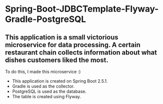 # Spring-Boot-JDBCTemplate-Flyway-Gradle-PostgreSQL
## This application is a small victorious microservice for data processing. A certain restaurant chain collects information about what dishes customers liked the most.
To do this, I made this microservice :)
+ This application is created on Spring Boot 2.5.1.
+ Gradle is used as the collector.
+ PostgreSQL is used as the database.
+ The table is created using Flyway.
